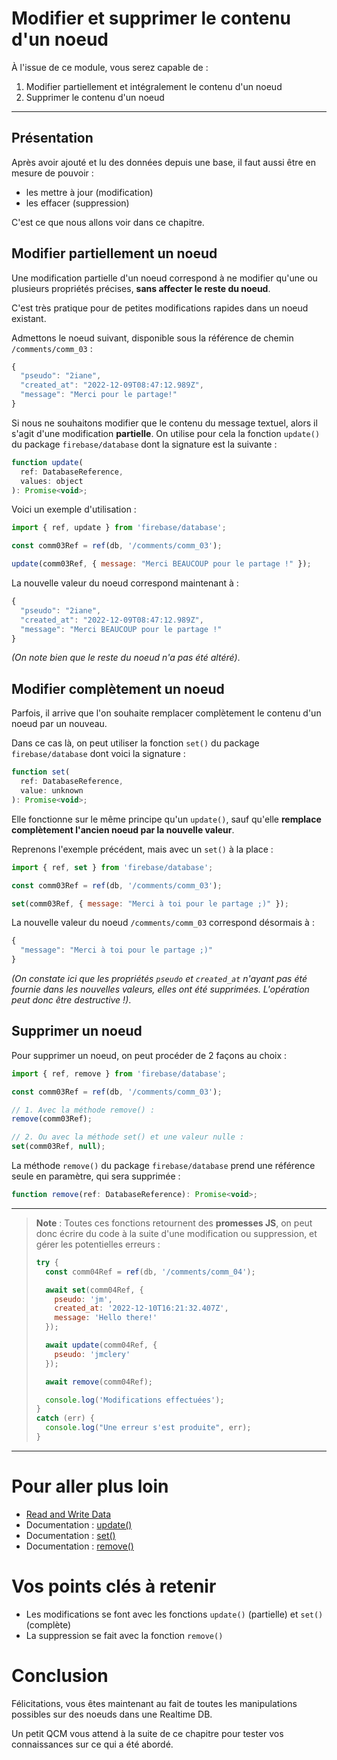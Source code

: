 # Modifier et supprimer le contenu d'un noeud

À l'issue de ce module, vous serez capable de :

1. Modifier partiellement et intégralement le contenu d'un noeud
2. Supprimer le contenu d'un noeud

---

## Présentation

Après avoir ajouté et lu des données depuis une base, il faut aussi être en mesure de pouvoir :

- les mettre à jour (modification)
- les effacer (suppression)

C'est ce que nous allons voir dans ce chapitre.

## Modifier partiellement un noeud

Une modification partielle d'un noeud correspond à ne modifier qu'une ou plusieurs propriétés précises, **sans affecter le reste du noeud**.

C'est très pratique pour de petites modifications rapides dans un noeud existant.

Admettons le noeud suivant, disponible sous la référence de chemin `/comments/comm_03` :

```js
{
  "pseudo": "2iane",
  "created_at": "2022-12-09T08:47:12.989Z",
  "message": "Merci pour le partage!"
}
```

Si nous ne souhaitons modifier que le contenu du message textuel, alors il s'agit d'une modification **partielle**. On utilise pour cela la fonction `update()` du package `firebase/database` dont la signature est la suivante :

```js
function update(
  ref: DatabaseReference,
  values: object
): Promise<void>;
```

Voici un exemple d'utilisation :

```js
import { ref, update } from 'firebase/database';

const comm03Ref = ref(db, '/comments/comm_03');

update(comm03Ref, { message: "Merci BEAUCOUP pour le partage !" });
```

La nouvelle valeur du noeud correspond maintenant à :

```js
{
  "pseudo": "2iane",
  "created_at": "2022-12-09T08:47:12.989Z",
  "message": "Merci BEAUCOUP pour le partage !"
}
```
_(On note bien que le reste du noeud n'a pas été altéré)_.

## Modifier complètement un noeud

Parfois, il arrive que l'on souhaite remplacer complètement le contenu d'un noeud par un nouveau.

Dans ce cas là, on peut utiliser la fonction `set()` du package `firebase/database` dont voici la signature :

```js
function set(
  ref: DatabaseReference,
  value: unknown
): Promise<void>;
```

Elle fonctionne sur le même principe qu'un `update()`, sauf qu'elle **remplace complètement l'ancien noeud par la nouvelle valeur**.

Reprenons l'exemple précédent, mais avec un `set()` à la place :

```js
import { ref, set } from 'firebase/database';

const comm03Ref = ref(db, '/comments/comm_03');

set(comm03Ref, { message: "Merci à toi pour le partage ;)" });
```

La nouvelle valeur du noeud `/comments/comm_03` correspond désormais à :

```js
{
  "message": "Merci à toi pour le partage ;)"
}
```
_(On constate ici que les propriétés `pseudo` et `created_at` n'ayant pas été fournie dans les nouvelles valeurs, elles ont été supprimées. L'opération peut donc être destructive !)_.

## Supprimer un noeud

Pour supprimer un noeud, on peut procéder de 2 façons au choix :

```js
import { ref, remove } from 'firebase/database';

const comm03Ref = ref(db, '/comments/comm_03');

// 1. Avec la méthode remove() :
remove(comm03Ref);

// 2. Ou avec la méthode set() et une valeur nulle :
set(comm03Ref, null);
```

La méthode `remove()` du package `firebase/database` prend une référence seule en paramètre, qui sera supprimée :

```js
function remove(ref: DatabaseReference): Promise<void>;
```
---

> **Note** : Toutes ces fonctions retournent des **promesses JS**, on peut donc écrire du code à la suite d'une modification ou suppression, et gérer les potentielles erreurs :
> ```js
> try {
>   const comm04Ref = ref(db, '/comments/comm_04');
> 
>   await set(comm04Ref, {
>     pseudo: 'jm',
>     created_at: '2022-12-10T16:21:32.407Z',
>     message: 'Hello there!'
>   });
> 
>   await update(comm04Ref, {
>     pseudo: 'jmclery'
>   });
> 
>   await remove(comm04Ref);
> 
>   console.log('Modifications effectuées');
> }
> catch (err) {
>   console.log("Une erreur s'est produite", err);
> }
> ```

---

# Pour aller plus loin

- [Read and Write Data](https://firebase.google.com/docs/database/web/read-and-write?authuser=0#add_a_completion_callback)
- Documentation : [update()](https://firebase.google.com/docs/reference/js/database.md?authuser=0#update)
- Documentation : [set()](https://firebase.google.com/docs/reference/js/database.md?authuser=0#set)
- Documentation : [remove()](https://firebase.google.com/docs/reference/js/database.md?authuser=0#remove)

# Vos points clés à retenir

- Les modifications se font avec les fonctions `update()` (partielle) et `set()` (complète)
- La suppression se fait avec la fonction `remove()`

# Conclusion

Félicitations, vous êtes maintenant au fait de toutes les manipulations possibles sur des noeuds dans une Realtime DB.

Un petit QCM vous attend à la suite de ce chapitre pour tester vos connaissances sur ce qui a été abordé.
